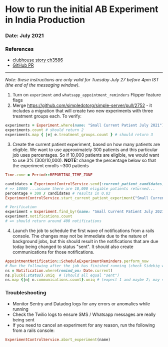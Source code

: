 # How to run the initial AB Experiment in India Production 

### Date: July 2021
### References
* [clubhouse story ch3586](https://app.clubhouse.io/simpledotorg/story/3586/test-in-sandbox)
* [GitHub PR](https://github.com/simpledotorg/simple-server/pull/2752)

---


*Note: these instructions are only valid for Tuesday July 27 before 4pm IST (the end of the messaging window).*

1. Turn on `experiment` and `whatsapp_appointment_reminders` Flipper feature flags
2. Merge https://github.com/simpledotorg/simple-server/pull/2752 - it includes a migration that will create two new experiments with three treatment groups each. To verify:

```ruby
experiments = Experiment.where(name: "Small Current Patient July 2021")
experiments.count # should return 2
experiments.map { |e| e.treatment_groups.count } # should return 3
```

3. Create the current patient experiment, based on how many patients are eligible. We want to use approximately 300 patients and this particular job uses percentages. So if 10,000 patients are eligible, we would want to use 3% (300/10,000). 
**NOTE:** change the percentage below so that the experiment enrolls ~300 patients

```ruby
Time.zone = Period::REPORTING_TIME_ZONE

candidates = ExperimentControlService.send(:current_patient_candidates, "July 28, 2021".to_date, "July 30, 2021".to_date).count
# => 10000 ...assume there are 10,000 eligible patients returned...
percentage = 300 / candidates # results in 0.03
ExperimentControlService.start_current_patient_experiment("Small Current Patient July 2021", 1, 3, percentage) # the final argument is the percentage of patients to enroll

# Verification
experiment = Experiment.find_by!(name: "Small Current Patient July 2021")
experiment.notifications.count
# => should return around 400 notifications
```

4. Launch the job to schedule the first wave of notifications from a rails console.
The changes may not be immediate due to the nature of background jobs, but this should result in the notifications that are due today being changed to status "sent". It should also create communications for those notifications.

```ruby
AppointmentNotification::ScheduleExperimentReminders.perform_now
# Run the following after the job has finished running (check Sidekiq web UI)
ns = Notification.where(remind_on: Date.current)
ns.pluck(:status).uniq  # (should all equal "sent")
ns.map {|n| n.communications.count}.uniq # (expect 1 and maybe 2; may still include 0 due to twilio errors)
```

### Troubleshooting

* Monitor Sentry and Datadog logs for any errors or anomalies while running
* Check the Twilio logs to ensure SMS / Whatsapp messages are really being sent
* If you need to cancel an experiment for any reason, run the following from a rails console:

```ruby
ExperimentControlService.abort_experiment(name)
```


